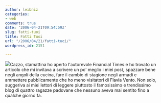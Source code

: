 ```yaml
---
author: leibniz
categories:
- web
comments: true
date: '2006-04-21T09:54:59Z'
slug: fatti-tuoi
title: Fatti Tuoi
url: "/2006/04/21/fatti-tuoi/"
wordpress_id: 2151

---
```

![](http://www.themorningnews.org/images/orn_saturdayft.jpg)Cazzo, stamattina ho aperto l'autorevole Financial Times e ho trovato un articolo che mi invitava a scrivere un po' meglio i miei post, spazzare bene negli angoli della cucina, fare il cambio di stagione negli armadi e ammettere pubblicamente che ho meno visitatori di Flavia Vento. Non solo, suggeriva ai miei lettori di leggere piuttosto il famosissimo e trendissimo blog di quattro ragazze padovane che nessuno aveva mai sentito fino a qualche giorno fa.
